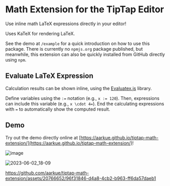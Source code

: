 # Math Extension for the TipTap Editor

Use inline math LaTeX expressions directly in your editor!

Uses KaTeX for rendering LaTeX.

See the demo at `/example` for a quick introduction on how to use this package.
There is currently no `npmjs.org` package published, but meanwhile, this extension can also be quickly installed from GitHub directly using `npm`. 

## Evaluate LaTeX Expression
Calculation results can be shown inline, using the [Evaluatex.js]([https://arthanzel.github.io/evaluatex/) library.

Define variables using the `:=` notation (e.g., `x := 120`).
Then, expressions can include this variable (e.g., `x \cdot 4=`).
End the calculating expressions with `=` to automatically show the computed result.

## Demo
Try out the demo directly online at [https://aarkue.github.io/tiptap-math-extension/](https://aarkue.github.io/tiptap-math-extension/)!

![image](https://github.com/aarkue/tiptap-math-extension/assets/20766652/484b4ef4-f672-41b7-9d08-d78df104cea6)


![2023-06-02_18-09](https://github.com/aarkue/tiptap-math-extension/assets/20766652/8540b19d-58c1-46ca-b3ca-3bea96d5bdb2)




https://github.com/aarkue/tiptap-math-extension/assets/20766652/96f31846-d4a8-4cb2-b963-ff6da57daeb1

